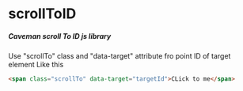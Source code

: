 # scrollToID
##### Caveman scroll To ID js library 
Use "scrollTo" class and "data-target" attribute fro point ID of target element
Like this 
``` HTML
<span class="scrollTo" data-target="targetId">CLick to me</span>
```
